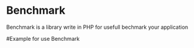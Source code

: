 # Benchmark
Benchmark is a library write in PHP for usefull bechmark your application


#Example for use Benchmark
<?php

use Benchmark\Bench;

Bench::start();
sleep(30);
Bench::stop();

echo Bench::getTotalBenchTime();

